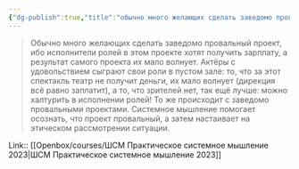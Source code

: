 ```yaml
---
{"dg-publish":true,"title":"обычно много желающих сделать заведомо провальный проект","tags":["quotes"],"date":"2023-03-31T08:40:37+04:00","modified_at":"2023-06-23T16:54:52+03:00","alias":"обычно много желающих сделать заведомо провальный проект","dg-path":"/quotes/202303310840.md","permalink":"/quotes/202303310840/","dgPassFrontmatter":true}
---
```



> Обычно много желающих сделать заведомо провальный проект, ибо исполнители ролей в этом проекте хотят получить зарплату, а результат самого проекта их мало волнует. Актёры с удовольствием сыграют свои роли в пустом зале: то, что за этот спектакль театр не получит деньги, их мало волнует (дирекция всё равно заплатит), а то, что зрителей нет, так ещё лучше: можно халтурить в исполнении ролей! То же происходит с заведомо провальными проектами. Системное мышление помогает осознать, что проект провальный, а затем настаивает на этическом рассмотрении ситуации.

Link:: [[Openbox/courses/ШСМ Практическое системное мышление 2023\|ШСМ Практическое системное мышление 2023]]
